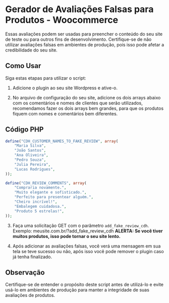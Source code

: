 # Gerador de Avaliações Falsas para Produtos - Woocommerce

Essas avaliações podem ser usadas para preencher o conteúdo do seu site de teste ou para outros fins de desenvolvimento. Certifique-se de não utilizar avaliações falsas em ambientes de produção, pois isso pode afetar a credibilidade do seu site.

## Como Usar

Siga estas etapas para utilizar o script:

1. Adicione o plugin ao seu site Wordpress e ative-o.

2. No arquivo de configuração do seu site, adicione os dois arrays abaixo com os comentários e nomes de clientes que serão utilizados, recomendamos fazer os dois arrays bem grandes, para que os produtos fiquem com nomes e comentários bem diferentes.

## Código PHP

```php
define("CDH_CUSTOMER_NAMES_TO_FAKE_REVIEW", array(
	"Maria Silva",
	"João Santos",
	"Ana Oliveira",
	"Pedro Souza",
	"Julia Pereira",
	"Lucas Rodrigues",
));

define("CDH_REVIEW_COMMENTS", array(
	"Compraria novamente.",
	"Muito elegante e sofisticado.",
	"Perfeito para presentear alguém.",
	"Cheiro incrível!",
	"Embalegem cuidadosa.",
	"Produto 5 estrelas!",
));
```

3. Faça uma solicitação GET com o parâmetro `add_fake_review_cdh`. Exemplo: meusite.com.br/?add_fake_review_cdh
    **ALERTA: Se você tiver muitos produtos, isso pode tornar o seu site lento.**

5. Após adicionar as avaliações falsas, você verá uma mensagem em sua tela se teve sucesso ou não, após isso você pode remover o plugin caso já tenha finalizado.

## Observação

Certifique-se de entender o propósito deste script antes de utilizá-lo e evite usá-lo em ambientes de produção para manter a integridade de suas avaliações de produtos.